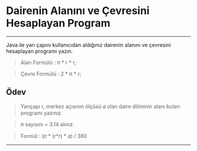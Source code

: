 # Dairenin Alanını ve Çevresini Hesaplayan Program

<hr>
Java ile yarı çapını kullanıcıdan aldığınız dairenin alanını ve çevresini hesaplayan programı yazın.

> Alan Formülü : π * r * r;

> Çevre Formülü : 2 * π * r;

## Ödev

> Yarıçapı r, merkez açısının ölçüsü 𝛼 olan daire diliminin alanı bulan programı yazınız.

> 𝜋 sayısını = 3.14 alınız.

> Formül : (𝜋 * (r*r) * 𝛼) / 360

<hr>